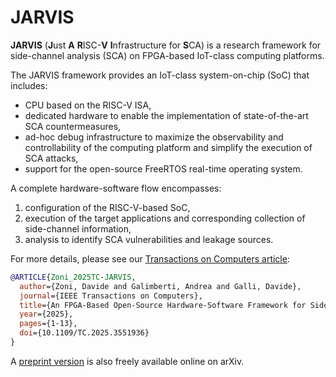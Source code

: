 # JARVIS

**JARVIS** (**J**ust **A** **R**ISC-**V** **I**nfrastructure for **S**CA) is a research framework for side-channel analysis (SCA) on FPGA-based IoT-class computing platforms.

The JARVIS framework provides an IoT-class system-on-chip (SoC) that includes:

- CPU based on the RISC-V ISA,
- dedicated hardware to enable the implementation of state-of-the-art SCA countermeasures,
- ad-hoc debug infrastructure to maximize the observability and controllability of the computing platform and simplify the execution of SCA attacks,
- support for the open-source FreeRTOS real-time operating system.

A complete hardware-software flow encompasses:

1. configuration of the RISC-V-based SoC,
2. execution of the target applications and corresponding collection of side-channel information,
3. analysis to identify SCA vulnerabilities and leakage sources.

For more details, please see our [Transactions on Computers article](https://ieeexplore.ieee.org/document/10929027):
```bibtex
@ARTICLE{Zoni_2025TC-JARVIS,
  author={Zoni, Davide and Galimberti, Andrea and Galli, Davide},
  journal={IEEE Transactions on Computers}, 
  title={An FPGA-Based Open-Source Hardware-Software Framework for Side-Channel Security Research}, 
  year={2025},
  pages={1-13},
  doi={10.1109/TC.2025.3551936}
}
```

A [preprint version](https://arxiv.org/abs/2407.17432) is also freely available online on arXiv.
